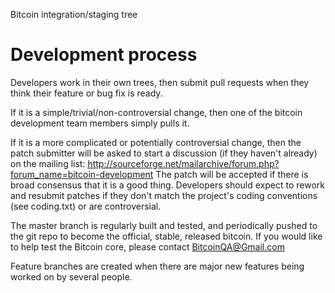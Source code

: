 Bitcoin integration/staging tree

Development process
===================

Developers work in their own trees, then submit pull requests when they think their feature or bug fix is ready.

If it is a simple/trivial/non-controversial change, then one of the bitcoin development team members simply pulls it.

If it is a more complicated or potentially controversial change, then the patch submitter will be asked to start a discussion (if they haven't already) on the mailing list:  http://sourceforge.net/mailarchive/forum.php?forum_name=bitcoin-development
The patch will be accepted if there is broad consensus that it is a good thing.  Developers should expect to rework and resubmit patches if they don't match the project's coding conventions (see coding.txt) or are controversial.

The master branch is regularly built and tested, and periodically pushed to the git repo to become the official, stable, released bitcoin. If you would like to help test the Bitcoin core, please contact BitcoinQA@Gmail.com

Feature branches are created when there are major new features being worked on by several people.
